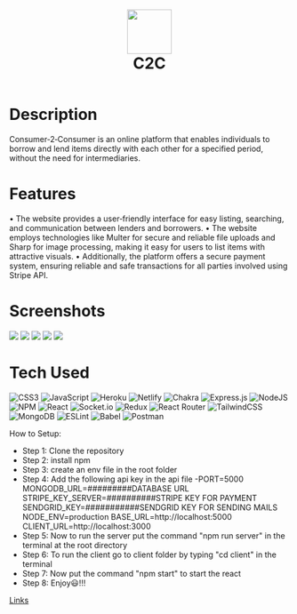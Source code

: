 <div align="center">
      <h1> <img src="https://github.com/mud1tx/Consumer/blob/master/client/src/assets/company-logo.png" width="80px"><br/>C2C</h1>
</div>

<p align="center"> <a href="https://consumer-2-consumer.netlify.app/" target="_blank"><img alt="" src="https://img.shields.io/badge/Website-EA4C89?style=normal&logo=dribbble&logoColor=white" style="vertical-align:center" /></a>  </p>

# Description
Consumer‑2‑Consumer is an online platform that enables individuals to borrow and lend items directly with each other for a specified period, without the need for intermediaries.

# Features
• The website provides a user‑friendly interface for easy listing, searching, and communication between lenders and borrowers.
• The website employs technologies like Multer for secure and reliable file uploads and Sharp for image processing, making it easy for users to
list items with attractive visuals.
• Additionally, the platform offers a secure payment system, ensuring reliable and safe transactions for all parties involved using Stripe API.
# Screenshots
 <img src="https://res.cloudinary.com/dbama3nub/image/upload/v1678095698/Screenshot_292_wrweir.png"> <img src="https://res.cloudinary.com/dbama3nub/image/upload/v1678095681/Screenshot_290_srt1gi.png"> <img src="https://res.cloudinary.com/dbama3nub/image/upload/v1678095714/Screenshot_293_aaduja.png"> <img src="https://res.cloudinary.com/dbama3nub/image/upload/v1678095713/Screenshot_294_rwts6q.png"> <img src="https://res.cloudinary.com/dbama3nub/image/upload/v1678095713/Screenshot_295_qoaenb.png">
# Tech Used
 ![CSS3](https://img.shields.io/badge/css3-%231572B6.svg?style=for-the-badge&logo=css3&logoColor=white) ![JavaScript](https://img.shields.io/badge/javascript-%23323330.svg?style=for-the-badge&logo=javascript&logoColor=%23F7DF1E) ![Heroku](https://img.shields.io/badge/heroku-%23430098.svg?style=for-the-badge&logo=heroku&logoColor=white) ![Netlify](https://img.shields.io/badge/netlify-%23000000.svg?style=for-the-badge&logo=netlify&logoColor=#00C7B7) ![Chakra](https://img.shields.io/badge/chakra-%234ED1C5.svg?style=for-the-badge&logo=chakraui&logoColor=white) ![Express.js](https://img.shields.io/badge/express.js-%23404d59.svg?style=for-the-badge&logo=express&logoColor=%2361DAFB) ![NodeJS](https://img.shields.io/badge/node.js-6DA55F?style=for-the-badge&logo=node.js&logoColor=white) ![NPM](https://img.shields.io/badge/NPM-%23000000.svg?style=for-the-badge&logo=npm&logoColor=white) ![React](https://img.shields.io/badge/react-%2320232a.svg?style=for-the-badge&logo=react&logoColor=%2361DAFB) ![Socket.io](https://img.shields.io/badge/Socket.io-black?style=for-the-badge&logo=socket.io&badgeColor=010101) ![Redux](https://img.shields.io/badge/redux-%23593d88.svg?style=for-the-badge&logo=redux&logoColor=white) ![React Router](https://img.shields.io/badge/React_Router-CA4245?style=for-the-badge&logo=react-router&logoColor=white) ![TailwindCSS](https://img.shields.io/badge/tailwindcss-%2338B2AC.svg?style=for-the-badge&logo=tailwind-css&logoColor=white) ![MongoDB](https://img.shields.io/badge/MongoDB-%234ea94b.svg?style=for-the-badge&logo=mongodb&logoColor=white) ![ESLint](https://img.shields.io/badge/ESLint-4B3263?style=for-the-badge&logo=eslint&logoColor=white) ![Babel](https://img.shields.io/badge/Babel-F9DC3e?style=for-the-badge&logo=babel&logoColor=black) ![Postman](https://img.shields.io/badge/Postman-FF6C37?style=for-the-badge&logo=postman&logoColor=white)
      
How to Setup:
- Step 1: Clone the repository
- Step 2: install npm
- Step 3: create an env file in the root folder
- Step 4: Add the following api key in the api file
-PORT=5000
MONGODB_URL=#########DATABASE URL
STRIPE_KEY_SERVER=##########STRIPE KEY FOR PAYMENT
SENDGRID_KEY=###########SENDGRID KEY FOR SENDING MAILS
NODE_ENV=production
BASE_URL=http://localhost:5000
CLIENT_URL=http://localhost:3000
- Step 5: Now to run the server put the command "npm run server" in the terminal at the root directory
- Step 6: To run the client go to client folder by typing "cd client" in the terminal
- Step 7: Now put the command "npm start" to start the react
- Step 8: Enjoy😃!!!

[Links](https://consumer-2-consumer.netlify.app/)

      
<!-- </> with 💛 by readMD (https://readmd.itsvg.in) -->
    
